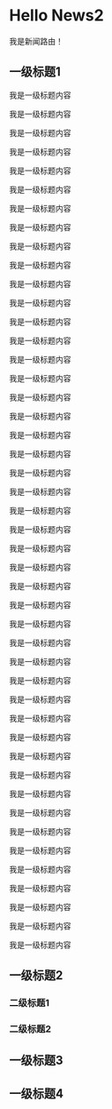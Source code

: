# Hello News2
我是新闻路由！

## 一级标题1
我是一级标题内容  

我是一级标题内容  

我是一级标题内容  

我是一级标题内容  

我是一级标题内容  

我是一级标题内容  

我是一级标题内容  

我是一级标题内容  

我是一级标题内容  

我是一级标题内容  

我是一级标题内容  

我是一级标题内容  

我是一级标题内容  

我是一级标题内容  

我是一级标题内容  

我是一级标题内容  

我是一级标题内容  

我是一级标题内容  

我是一级标题内容  

我是一级标题内容  

我是一级标题内容  

我是一级标题内容  

我是一级标题内容  

我是一级标题内容  

我是一级标题内容  

我是一级标题内容  

我是一级标题内容  

我是一级标题内容  

我是一级标题内容  

我是一级标题内容  

我是一级标题内容  

我是一级标题内容  

我是一级标题内容  

我是一级标题内容  

我是一级标题内容  

我是一级标题内容  

我是一级标题内容  

我是一级标题内容  

我是一级标题内容  

我是一级标题内容  

我是一级标题内容  

我是一级标题内容  

我是一级标题内容  

我是一级标题内容  

我是一级标题内容  

我是一级标题内容  




## 一级标题2
### 二级标题1
### 二级标题2
## 一级标题3
## 一级标题4